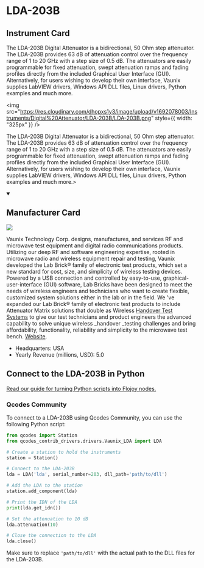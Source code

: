 
# LDA-203B

## Instrument Card

<div className="flex">

<div>

The LDA-203B Digital Attenuator is a bidirectional, 50 Ohm step attenuator. The LDA-203B provides 63 dB of attenuation control over the frequency range of 1 to 20 GHz with a step size of 0.5 dB. The attenuators are easily programmable for fixed attenuation, swept attenuation ramps and fading profiles directly from the included Graphical User Interface (GUI). Alternatively, for users wishing to develop their own interface, Vaunix supplies LabVIEW drivers, Windows API DLL files, Linux drivers, Python examples and much more.

</div>

<img src="https://res.cloudinary.com/dhopxs1y3/image/upload/v1692078003/Instruments/Digital%20Attenuator/LDA-203B/LDA-203B.png" style={{ width: "325px" }} />

</div>

The LDA-203B Digital Attenuator is a bidirectional, 50 Ohm step attenuator. The LDA-203B provides 63 dB of attenuation control over the frequency range of 1 to 20 GHz with a step size of 0.5 dB. The attenuators are easily programmable for fixed attenuation, swept attenuation ramps and fading profiles directly from the included Graphical User Interface (GUI). Alternatively, for users wishing to develop their own interface, Vaunix supplies LabVIEW drivers, Windows API DLL files, Linux drivers, Python examples and much more.>

<details open>
<summary><h2>Manufacturer Card</h2></summary>

<img src="https://res.cloudinary.com/dhopxs1y3/image/upload/v1691785609/Instruments/Vendor%20Logos/Vaunix.jpg.jpg" />

Vaunix Technology Corp. designs, manufactures, and services RF and microwave test equipment and digital radio communications products. Utilizing our deep RF and software engineering expertise, rooted in microwave radio and wireless equipment repair and testing, Vaunix developed the Lab Brick® family of electronic test products, which set a new standard for cost, size, and simplicity of wireless testing devices. Powered by a USB connection and controlled by easy-to-use, graphical-user-interface (GUI) software, Lab Bricks have been designed to meet the needs of wireless engineers and technicians who want to create flexible, customized system solutions either in the lab or in the field. We 've expanded our Lab Brick® family of electronic test products to include Attenuator Matrix solutions that double as Wireless [Handover Test Systems](https://vaunix.com/handover-test-systems/) to give our test technicians and product engineers the advanced capability to solve unique wireless _handover _testing challenges and bring affordability, functionality, reliability and simplicity to the microwave test bench. <a href="https://vaunix.com/">Website</a>.

<ul>
  <li>Headquarters: USA</li>
  <li>Yearly Revenue (millions, USD): 5.0</li>
</ul>
</details>

## Connect to the LDA-203B in Python

[Read our guide for turning Python scripts into Flojoy nodes.](https://docs.flojoy.ai/custom-nodes/creating-custom-node/)


### Qcodes Community

To connect to a LDA-203B using Qcodes Community, you can use the following Python script:

```python
from qcodes import Station
from qcodes_contrib_drivers.drivers.Vaunix_LDA import LDA

# Create a station to hold the instruments
station = Station()

# Connect to the LDA-203B
lda = LDA('lda', serial_number=203, dll_path='path/to/dll')

# Add the LDA to the station
station.add_component(lda)

# Print the IDN of the LDA
print(lda.get_idn())

# Set the attenuation to 10 dB
lda.attenuation(10)

# Close the connection to the LDA
lda.close()
```

Make sure to replace `'path/to/dll'` with the actual path to the DLL files for the LDA-203B.

